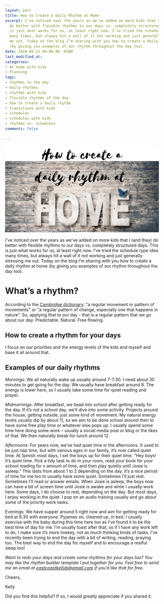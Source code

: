 ```yaml
---
layout: post
title: How to Create a Daily Rhythm at Home
excerpt: I've noticed over the years as we've added on more kids that I (and they)
  do better with flexible rhythms to our days vs. completely structured days. This
  is just what works for us, at least right now. I’ve tried the schedule type idea
  many times, but always hit a wall of it not working and just generally stressing
  me out. Today on the blog I’m sharing with you how to create a daily rhythm at home
  (by giving you examples of our rhythm throughout the day too).
date: 2020-05-21 00:00:00 -0300
last_modified_at: 
categories:
- At home with kids
- Planning
tags:
- rhythms to the day
- daily rhythms
- rhythms with kids
- flexible rhythms of the day
- how to create a daily rhythm
- transitions with kids
- schedules
- schedules with kids
- rhythms vs. schedules
comments: false

---
```

![](/assets/img/20200521_111946_0000.png)

I've noticed over the years as we've added on more kids that I (and they) do better with flexible rhythms to our days vs. completely structured days. This is just what works for us, at least right now. I’ve tried the schedule type idea many times, but always hit a wall of it not working and just generally stressing me out. Today on the blog I’m sharing with you how to create a daily rhythm at home (by giving you examples of our rhythm throughout the day too).

# What’s a rhythm?

According to the [Cambridge dictionary](https://dictionary.cambridge.org/dictionary/english/rhythm): "a regular movement or pattern of movements" or "a regular pattern of change, especially one that happens in nature". So, applying that to our day - that is a regular pattern that we go about our day. Predictable. Natural. Free flowing.

## How to create a rhythm for your days

I focus on our priorities and the energy levels of the kids and myself and base it all around that.

## Examples of our daily rhythms

_Mornings_: We all naturally wake up usually around 7-7:30. I need about 30 minutes to get going for the day. We usually have breakfast around 8. The energy is lower here, so I usually take some time for quiet reading and prayer.

_Midmornings_: After breakfast, we head into school after getting ready for the day. If it’s not a school day, we’ll dive into some activity. Projects around the house, getting outside, just some kind of movement. My natural energy levels usually dip by about 11, so we aim to be done school around then to have some free play time or whatever else pops up. I usually spend some time here doing some work – usually a social media post or blog or the likes of that. We then naturally break for lunch around 12.

_Afternoons_: For years now, we’ve had quiet time in the afternoons. It used to be just nap time, but with various ages in our family, it’s now called quiet time. At 1pmish most days, I set the boys up for their quiet time. “Hey boys! It’s quiet time. Pick a tidy task to do in your room, read your book for your school reading for x amount of time, and then play quietly until Josie is asleep.” This lasts from about 1 to 2 depending on the day. It’s a nice period of time for me too to usually have some quiet. Sometimes I’ll just rest. Sometimes I’ll read or answer emails. When Josie is asleep, the boys now can have a bit of screen time until Josie is awake and while I usually work here. Some days, I do choose to rest, depending on the day. But most days, I enjoy working in the quiet. I pop on an audio training usually and go about some of the priority work tasks.

Evenings: We have supper around 5 right now and aim for getting ready for bed at 6:30 with everyone. Pyjamas on, cleaned up, in bed. I usually exercise with the baby during this time here too as I’ve found it to be the best time of day for me. I’m usually toast after that, so if I have any work left to do, I make sure it’s more lowkey, not as much thinking kinds of tasks. I’ve recently been trying to end the day with a bit of writing, reading, praying too. The best way to end the day for myself and to encourage a restful sleep too!

_Want to redo your days and create some rhythms for your days too? You may like the rhythm builder template I put together for you. Feel free to send me an email at_ [_eastcoastkellyb@gmail.com_](mailto:eastcoastkellyb@gmail.com) _if you’d like that for free._

Cheers,

Kelly

Did you find this helpful? If so, I would greatly appreciate if you shared it.